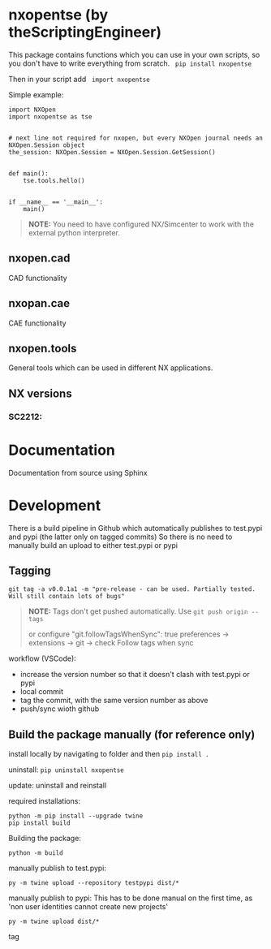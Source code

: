 # nxopentse (by theScriptingEngineer)
This package contains functions which you can use in your own scripts, so you don't have to write everything from scratch.
``` pip install nxopentse```

Then in your script add 
``` import nxopentse``` 

Simple example:
```
import NXOpen
import nxopentse as tse


# next line not required for nxopen, but every NXOpen journal needs an NXOpen.Session object
the_session: NXOpen.Session = NXOpen.Session.GetSession()


def main():
    tse.tools.hello()


if __name__ == '__main__':
    main()

```

> **NOTE:** You need to have configured NX/Simcenter to work with the external python interpreter.

## nxopen.cad
CAD functionality


## nxopan.cae
CAE functionality


## nxopen.tools
General tools which can be used in different NX applications.


## NX versions
### SC2212:


# Documentation
Documentation from source using Sphinx

# Development
There is a build pipeline in Github which automatically publishes to test.pypi and pypi (the latter only on tagged commits)
So there is no need to manually build an upload to either test.pypi or pypi

## Tagging
``` git tag -a v0.0.1a1 -m "pre-release - can be used. Partially tested. Will still contain lots of bugs" ```
> **NOTE:** Tags don't get pushed automatically. Use ```git push origin --tags```
> 
> 
> or configure "git.followTagsWhenSync": true
> preferences -> extensions -> git -> check Follow tags when sync

workflow (VSCode):
  - increase the version number so that it doesn't clash with test.pypi or pypi
  - local commit
  - tag the commit, with the same version number as above
  - push/sync wioth github


## Build the package manually (for reference only)
install locally by navigating to folder and then
```pip install .```

uninstall:
```pip uninstall nxopentse```

update: uninstall and reinstall

required installations:
```
python -m pip install --upgrade twine
pip install build
```

Building the package:
```
python -m build
```

manually publish to test.pypi:
```
py -m twine upload --repository testpypi dist/*
```

manually publish to pypi:
This has to be done manual on the first time, as 'non user identities cannot create new projects'
```
py -m twine upload dist/*
```

tag 
